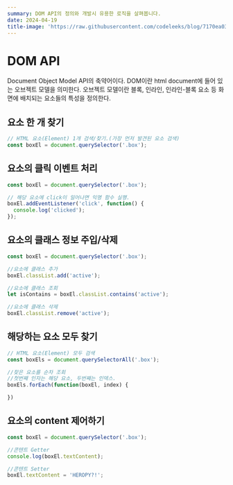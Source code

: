 ```yaml
---
summary: DOM API의 정의와 개발시 유용한 로직을 살펴봅니다.
date: 2024-04-19
title-image: 'https://raw.githubusercontent.com/codeleeks/blog/7170ea038bc9f650bac8e6a9e572b8448ca7369d/DOM-API/DOM%20API/title.svg'
---
```


# DOM API
Document Object Model API의 축약어이다.
DOM이란 html document에 들어 있는 오브젝트 모델을 의미한다.
오브젝트 모델이란 블록, 인라인, 인라인-블록 요소 등 화면에 배치되는 요소들의 특성을 정의한다.

## 요소 한 개 찾기

```javascript
// HTML 요소(Element) 1개 검색/찾기.(가장 먼저 발견된 요소 검색)
const boxEl = document.querySelector('.box');
```

## 요소의 클릭 이벤트 처리

```javascript
const boxEl = document.querySelector('.box');

// 해당 요소에 click이 일어나면 익명 함수 실행.
boxEl.addEventListener('click', function() {
  console.log('clicked');
});
```

## 요소의 클래스 정보 주입/삭제

```javascript
const boxEl = document.querySelector('.box');

//요소에 클래스 추가
boxEl.classList.add('active');

//요소에 클래스 조회
let isContains = boxEl.classList.contains('active');

//요소에 클래스 삭제
boxEl.classList.remove('active');
```

## 해당하는 요소 모두 찾기

```javascript
// HTML 요소(Element) 모두 검색
const boxEls = document.querySelectorAll('.box');

//찾은 요소를 순차 조회
//첫번째 인자는 해당 요소, 두번째는 인덱스.
boxEls.forEach(function(boxEl, index) {

})
```


## 요소의 content 제어하기

```javascript
const boxEl = document.querySelector('.box');

//콘텐트 Getter
console.log(boxEl.textContent);

//콘텐트 Setter
boxEl.textContent = 'HEROPY?!';
```
